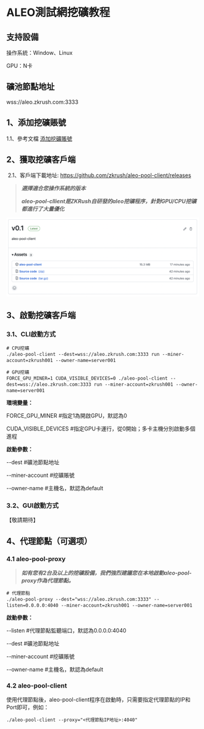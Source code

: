 # ALEO測試網挖礦教程

## 支持設備

操作系統：Window、Linux

GPU：N卡



## 礦池節點地址

wss://aleo.zkrush.com:3333



## 1、添加挖礦賬號

1.1、參考文檔 [添加挖礦賬號](/_document/miner_account?id=添加挖礦賬號)



## 2、獲取挖礦客戶端

 2.1、客戶端下載地址: https://github.com/zkrush/aleo-pool-client/releases

> ***選擇適合您操作系統的版本***
>
> ***aleo-pool-cllient是ZKRush自研發的aleo挖礦程序，針對GPU/CPU挖礦都進行了大量優化***

![alt github_release](../_media/github_release.png ':size=50%')



## 3、啟動挖礦客戶端

### 3.1、CLI啟動方式

```shell
# CPU挖礦
./aleo-pool-client --dest=wss://aleo.zkrush.com:3333 run --miner-account=zkrush001 --owner-name=server001
```



```shell
# GPU挖礦
FORCE_GPU_MINER=1 CUDA_VISIBLE_DEVICES=0 ./aleo-pool-client --dest=wss://aleo.zkrush.com:3333 run --miner-account=zkrush001 --owner-name=server001
```

**環境變量：**

FORCE_GPU_MINER #指定1為開啟GPU，默認為0

CUDA_VISIBLE_DEVICES #指定GPU卡運行，從0開始；多卡主機分別啟動多個進程

**啟動參數：**

--dest #礦池節點地址

--miner-account #挖礦賬號

--owner-name #主機名，默認為default



### 3.2、GUI啟動方式

【敬請期待】



## 4、代理節點（可選项）

### 4.1 aleo-pool-proxy

> ***如有您有2台及以上的挖礦設備，我們強烈建議您在本地啟動aleo-pool-proxy作為代理節點。***

```shell
# 代理節點
./aleo-pool-proxy --dest="wss://aleo.zkrush.com:3333" --listen=0.0.0.0:4040 --miner-account=zkrush001 --owner-name=server001
```

**啟動參數：**

--listen #代理節點監聽端口，默認為0.0.0.0:4040

--dest #礦池節點地址

--miner-account #挖礦賬號

--owner-name #主機名，默認為default



### 4.2 aleo-pool-client

使用代理節點後，aleo-pool-client程序在啟動時，只需要指定代理節點的IP和Port即可，例如：

```shell
./aleo-pool-client --proxy="<代理節點IP地址>:4040"
```

















